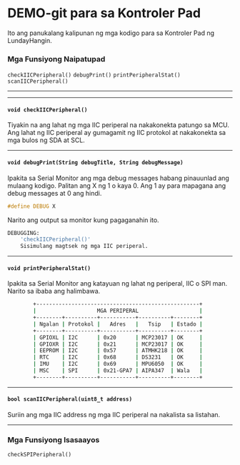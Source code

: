 # DEMO-git para sa Kontroler Pad

Ito ang panukalang kalipunan ng mga kodigo para sa Kontroler Pad ng LundayHangin.

### Mga Funsiyong Naipatupad
`checkIICPeripheral()` 
`debugPrint()`
`printPeripheralStat()`
`scanIICPeripheral()`
___________
_______


#### `void checkIICPeripheral()`

Tiyakin na ang lahat ng mga IIC periperal na nakakonekta patungo sa MCU. Ang lahat ng IIC periperal ay gumagamit ng IIC protokol at nakakonekta sa mga bulos ng SDA at SCL.
___


#### `void debugPrint(String debugTitle, String debugMessage)`

Ipakita sa Serial Monitor ang mga debug messages habang pinauunlad ang mulaang kodigo. Palitan ang X ng 1 o kaya 0. Ang 1 ay para mapagana ang debug messages at 0 ang hindi. 

``` cpp
#define DEBUG X
```
Narito ang output sa monitor kung pagaganahin ito.
``` bash
DEBUGGING: 
    'checkIICPeripheral()'
    Sisimulang magtsek ng mga IIC periperal.
```
___


#### `void printPeripheralStat()`

Ipakita sa Serial Monitor ang katayuan ng lahat ng periperal, IIC o SPI man. Narito sa ibaba ang halimbawa.

``` bash
        +---------------------------------------------------+
        |                   MGA PERIPERAL                   |
        +--------+----------+-----------+----------+--------+
        | Ngalan | Protokol |   Adres   |   Tsip   | Estado |
        +--------+----------+-----------+----------+--------+
        | GPIOXL | I2C      | 0x20      | MCP23017 | OK     |
        | GPIOXR | I2C      | 0x21      | MCP23017 | OK     |
        | EEPROM | I2C      | 0x57      | ATMHK218 | OK     |
        | RTC    | I2C      | 0x68      | DS3231   | OK     |
        | IMU    | I2C      | 0x69      | MPU6050  | OK     |
        | MSC    | SPI      | 0x21-GPA7 | AIPA347  | Wala   |
        +--------+----------+-----------+----------+--------+
```
___

#### `bool scanIICPeripheral(uint8_t address)`

Suriin ang mga IIC address ng mga IIC periperal na nakalista sa listahan.

___

### Mga Funsiyong Isasaayos
`checkSPIPeripheral()`